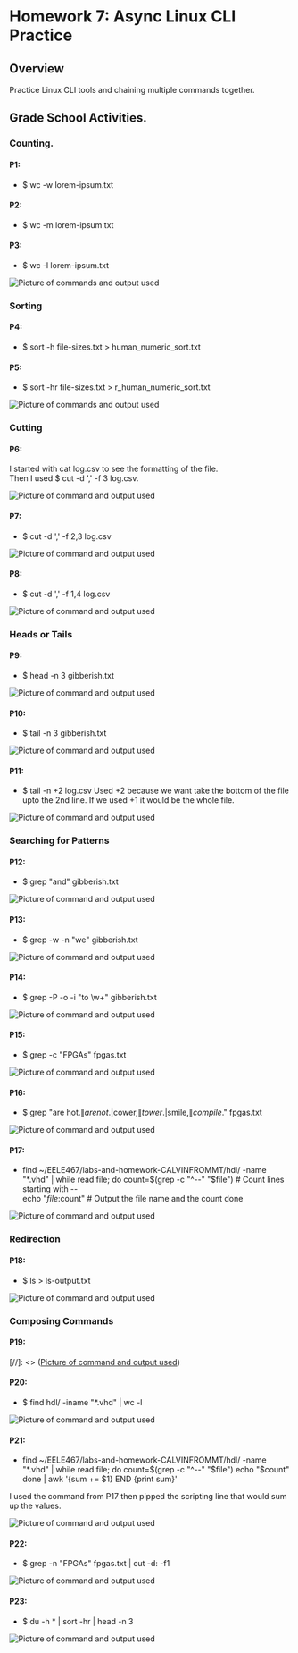 # Homework 7: Async Linux CLI Practice
## Overview
Practice Linux CLI tools and chaining multiple commands together.   

## Grade School Activities.
### Counting.
#### P1: 
 - $ wc -w lorem-ipsum.txt 
#### P2: 
 - $ wc -m lorem-ipsum.txt 
#### P3: 
 - $ wc -l lorem-ipsum.txt
   
![Picture of commands and output used](assets/Hw7_counting.png)  

### Sorting
#### P4: 
 - $ sort -h file-sizes.txt > human_numeric_sort.txt 
#### P5: 
 - $ sort -hr file-sizes.txt > r_human_numeric_sort.txt
   
![Picture of commands and output used](assets/Hw7_Sorting.png)  

### Cutting
#### P6: 
I started with cat log.csv to see the formatting of the file.  
Then I used $ cut -d ',' -f 3 log.csv. 

![Picture of command and output used](assets/Hw7_cuttingA.png) 

#### P7: 
 - $ cut -d ',' -f 2,3 log.csv
   
![Picture of command and output used](assets/Hw7_cuttingB.png) 

#### P8:
 - $ cut -d ',' -f 1,4 log.csv
   
![Picture of command and output used](assets/Hw7_cuttingC.png) 

### Heads or Tails
#### P9: 
 - $ head -n 3 gibberish.txt
   
![Picture of command and output used](assets/Hw7_HTA.png)

#### P10:
 - $ tail -n 3 gibberish.txt
   
![Picture of command and output used](assets/Hw7_HTB.png) 

#### P11: 
 - $ tail -n +2 log.csv 
Used +2 because we want take the bottom of the file upto the 2nd line.
If we used +1 it would be the whole file.

![Picture of command and output used](assets/Hw7_HTC.png)

### Searching for Patterns
#### P12: 
 - $ grep "and" gibberish.txt
   
![Picture of command and output used](assets/Hw7_SearchA.png)

#### P13:
 - $ grep -w -n "we" gibberish.txt
   
![Picture of command and output used](assets\Hw7_SearchB.png)

#### P14: 
 - $ grep -P -o -i "to \w+" gibberish.txt
   
![Picture of command and output used](assets/Hw7_SearchC.png)

#### P15:
 - $ grep -c "FPGAs" fpgas.txt
   
![Picture of command and output used](assets/Hw7_SearchD.png)

#### P16:
 - $ grep "are hot.$\|are not.$\|cower,$\|tower.$\|smile,$\|compile.$" fpgas.txt
   
![Picture of command and output used](assets/Hw7_SearchE.png)

#### P17:
 - find ~/EELE467/labs-and-homework-CALVINFROMMT/hdl/ -name "*.vhd" | while 
 read file; do 
 count=$(grep -c "^--" "$file") # Count lines starting with --  
 echo "$file:$count" # Output the file name and the count 
done

![Picture of command and output used](assets/Hw7_SearchF.png)

### Redirection
#### P18:
 - $ ls > ls-output.txt
   
![Picture of command and output used](assets/Hw7_redirect.png)

### Composing Commands

#### P19:

[//]: <> ([Picture of command and output used](assets/Hw7_ComposeA.png))

#### P20:
 - $ find hdl/ -iname "*.vhd" | wc -l
   
![Picture of command and output used](assets/Hw7_ComposeB.png)

#### P21:
 - find ~/EELE467/labs-and-homework-CALVINFROMMT/hdl/ -name "*.vhd" | while    read file; do     count=$(grep -c "^--" "$file") 
    echo "$count"
done | awk '{sum += $1} END {print sum}'

I used the command from P17 then pipped the scripting line that would sum up the values.  

![Picture of command and output used](assets/Hw7_ComposeC.png)

#### P22:
 - $ grep -n "FPGAs" fpgas.txt | cut -d: -f1
   
![Picture of command and output used](assets/Hw7_ComposeD.png)

#### P23: 
 - $ du -h * |  sort -hr | head -n 3
   
![Picture of command and output used](assets/Hw7_ComposeE.png)


